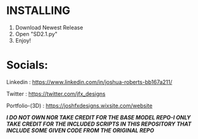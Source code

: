 # INSTALLING
1. Download Newest Release 
2. Open "SD2.1.py"
4. Enjoy!

# Socials:

Linkedin : https://www.linkedin.com/in/joshua-roberts-bb167a211/

Twitter : https://twitter.com/jfx_designs

Portfolio-(3D) : https://joshfxdesigns.wixsite.com/website

***I DO NOT OWN NOR TAKE CREDIT FOR THE BASE MODEL REPO-I ONLY TAKE CREDIT FOR THE INCLUDED SCRIPTS IN THIS REPOSITORY THAT INCLUDE SOME GIVEN CODE FROM THE ORIGINAL REPO***
